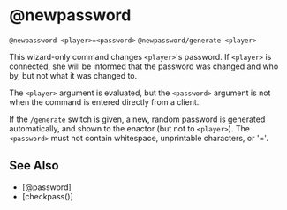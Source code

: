 # @newpassword
`@newpassword <player>=<password>`
`@newpassword/generate <player>`

This wizard-only command changes `<player>`'s password. If `<player>` is connected, she will be informed that the password was changed and who by, but not what it was changed to.

The `<player>` argument is evaluated, but the `<password>` argument is not when the command is entered directly from a client.

If the `/generate` switch is given, a new, random password is generated automatically, and shown to the enactor (but not to `<player>`).
The `<password>` must not contain whitespace, unprintable characters, or '='.


## See Also
- [@password]
- [checkpass()]

